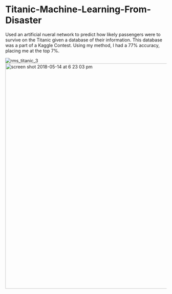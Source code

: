 # Titanic-Machine-Learning-From-Disaster

Used an artificial nueral network to predict how likely passengers were to survive on the Titanic given a database of their information.  This database was a part of a Kaggle Contest.  Using my method, I had a 77% accuracy, placing me at the top 7%.

![rms_titanic_3](https://user-images.githubusercontent.com/19231111/40026495-8f25d19e-57a3-11e8-9640-cb14cb3dbddc.jpg)
<img width="705" alt="screen shot 2018-05-14 at 6 23 03 pm" src="https://user-images.githubusercontent.com/19231111/40026596-e31a0c70-57a3-11e8-905a-542a6df32c94.png">

